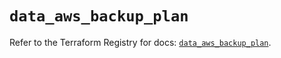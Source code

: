 # `data_aws_backup_plan`

Refer to the Terraform Registry for docs: [`data_aws_backup_plan`](https://registry.terraform.io/providers/hashicorp/aws/6.3.0/docs/data-sources/backup_plan).
